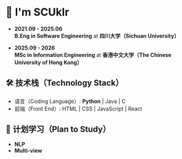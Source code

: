 # 👋 I'm SCUklr

- **2021.09 - 2025.06**  
  <b>B.Eng in Software Engineering</b> at <b>四川大学（Sichuan University）</b>

- **2025.09 - 2026**  
  <b>MSc in Information Engineering</b> at <b>香港中文大学（The Chinese University of Hong Kong）</b>

## 🛠 技术栈（Technology Stack）
- 语言（Coding Language）: **Python** | Java | C  
- 前端（Front End）: HTML | CSS | JavaScript | React

## 🌱 计划学习（Plan to Study）
- **NLP**  
- **Multi-view**
